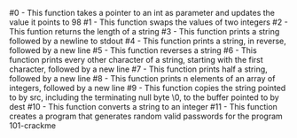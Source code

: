 #0 - This function takes a pointer to an int as parameter and updates the value it points to 98
#1 - This function swaps the values of two integers
#2 - This funtion returns the length of a string
#3 - This function prints a string followed by a newline to stdout
#4 - This function prints a string, in reverse, followed by a new line
#5 - This function reverses a string
#6 - This function prints every other character of a string, starting with the first character, followed by a new line
#7 - This function prints half a string, followed by a new line
#8 - This function prints n elements of an array of integers, followed by a new line
#9 - This function copies the string pointed to by src, including the terminating null byte \0, to the buffer pointed to by dest
#10 - This function converts a string to an integer
#11 - This function creates a program that generates random valid passwords for the program 101-crackme
